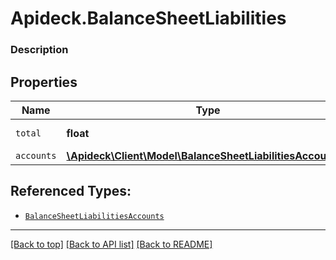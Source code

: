 # Apideck.BalanceSheetLiabilities

### Description

## Properties
Name | Type | Description | Notes
------------ | ------------- | ------------- | -------------
`total` | **float** | Total liabilities | 
`accounts` | [**\Apideck\Client\Model\BalanceSheetLiabilitiesAccounts[]**](BalanceSheetLiabilitiesAccounts.md) |  | 





## Referenced Types:

* [`BalanceSheetLiabilitiesAccounts`](BalanceSheetLiabilitiesAccounts.md)

---

[[Back to top]](#) [[Back to API list]](../../../../README.md#documentation-for-api-endpoints) [[Back to README]](../../../../README.md)


